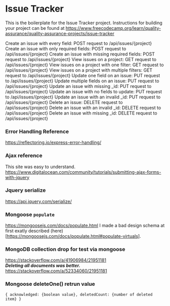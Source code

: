 # Issue Tracker

This is the boilerplate for the Issue Tracker project. Instructions for building your project can be found at https://www.freecodecamp.org/learn/quality-assurance/quality-assurance-projects/issue-tracker


Create an issue with every field: POST request to /api/issues/{project}
Create an issue with only required fields: POST request to /api/issues/{project}
Create an issue with missing required fields: POST request to /api/issues/{project}
View issues on a project: GET request to /api/issues/{project}
View issues on a project with one filter: GET request to /api/issues/{project}
View issues on a project with multiple filters: GET request to /api/issues/{project}
Update one field on an issue: PUT request to /api/issues/{project}
Update multiple fields on an issue: PUT request to /api/issues/{project}
Update an issue with missing _id: PUT request to /api/issues/{project}
Update an issue with no fields to update: PUT request to /api/issues/{project}
Update an issue with an invalid _id: PUT request to /api/issues/{project}
Delete an issue: DELETE request to /api/issues/{project}
Delete an issue with an invalid _id: DELETE request to /api/issues/{project}
Delete an issue with missing _id: DELETE request to /api/issues/{project}


### Error Handling Reference
https://reflectoring.io/express-error-handling/

### Ajax reference
This site was easy to understand.
https://www.digitalocean.com/community/tutorials/submitting-ajax-forms-with-jquery

### Jquery serialize
https://api.jquery.com/serialize/

### Mongoose `populate`
https://mongoosejs.com/docs/populate.html
I made a bad design schema at first exatly described (here)[https://mongoosejs.com/docs/populate.html#populate-virtuals].

### MongoDB collection drop for test via mongoose
https://stackoverflow.com/a/41906984/21951181  
***Deleting all documents was better.***
https://stackoverflow.com/a/52334060/21951181

### Mongoose deleteOne() retrun value
`{ acknowledged: {boolean value}, deletedCount: {number of deleted item} }`